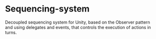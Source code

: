 # Sequencing-system
Decoupled sequencing system for Unity, based on the Observer pattern and using delegates and events, that controls the execution of actions in turns.
